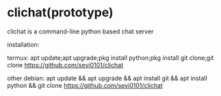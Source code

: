 # clichat(prototype)
clichat is a command-line python based chat server

installation:

termux:
apt update;apt upgrade;pkg install python;pkg install git clone;git clone https://github.com/sevi0101/clichat

other debian:
apt update && apt upgrade && apt install git && apt install python && git clone https://github.com/sevi0101/clichat
